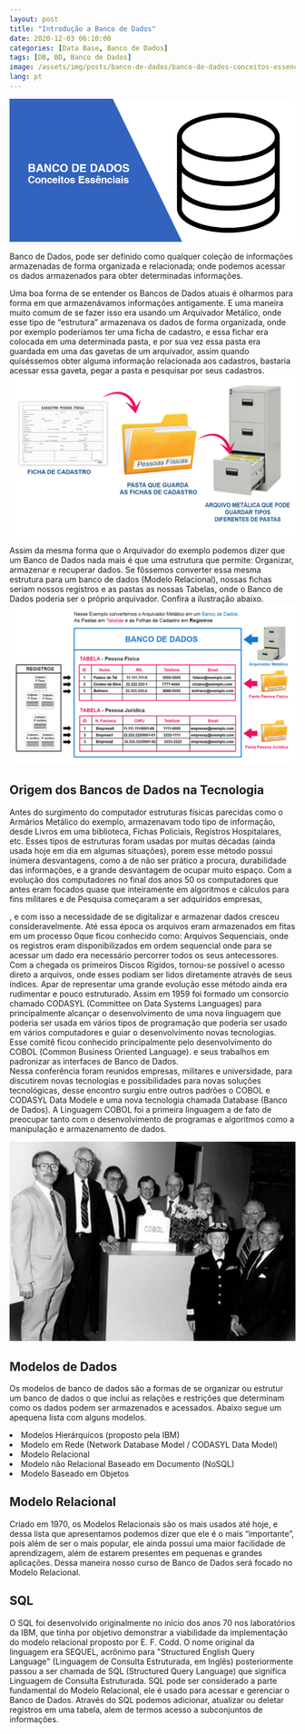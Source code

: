 ```yaml
---
layout: post
title: "Introdução a Banco de Dados"
date: 2020-12-03 06:10:00
categories: [Data Base, Banco de Dados]
tags: [DB, BD, Banco de Dados]
image: /assets/img/posts/banco-de-dados/banco-de-dados-conceitos-essenciais.jpg
lang: pt
---
```

<img class='img-cover-post' src='/assets/img/posts/banco-de-dados/banco-de-dados-conceitos-essenciais.jpg'/>


Banco de Dados, pode ser definido como qualquer coleção de informações armazenadas de forma organizada e relacionada; onde podemos acessar os dados armazenados para obter determinadas informações.
<!--more-->
Uma boa forma de se entender os Bancos de Dados atuais é olharmos para forma em que armazenávamos informações antigamente. E uma maneira muito comum de se fazer isso era usando um Arquivador Metálico, onde esse tipo de “estrutura” armazenava os dados de forma organizada, onde por exemplo poderíamos ter uma ficha de cadastro, e essa fichar era colocada em uma determinada pasta, e por sua vez essa pasta era guardada em uma das gavetas de um arquivador, assim quando quiséssemos obter alguma informação relacionada aos cadastros, bastaria acessar essa gaveta, pegar a pasta e pesquisar por seus cadastros.
![Exemplo de Arquivo](/assets/img/posts/banco-de-dados/bd-exemplo-01.png)

Assim da mesma forma que o Arquivador do exemplo podemos dizer que um Banco de Dados nada mais é que uma estrutura que permite: Organizar, armazenar e recuperar dados.
Se fôssemos converter essa mesma estrutura para um banco de dados (Modelo Relacional), nossas fichas seriam nossos registros e as pastas as nossas Tabelas, onde o Banco de Dados poderia ser o próprio arquivador.
Confira a ilustração abaixo.
![Exemplo de Banco de Dados](/assets/img/posts/banco-de-dados/bd-exemplo-02.png)

## Origem dos Bancos de Dados na Tecnologia

Antes do surgimento do computador estruturas físicas parecidas como o Armários Metálico do exemplo, armazenavam todo tipo de informação, desde Livros em uma biblioteca, Fichas Policiais, Registros Hospitalares, etc. 
Esses tipos de estruturas foram usadas por muitas décadas (ainda usada hoje em dia em algumas situações), porem esse método possui inúmera desvantagens, como a de não ser prático a procura, durabilidade das informações, e a grande desvantagem de ocupar muito espaço.
Com a evolução dos computadores no final dos anos 50 os computadores que antes eram focados quase que inteiramente em algoritmos e cálculos para fins militares e de Pesquisa começaram a ser adquiridos empresas,

, e com isso a necessidade de se digitalizar e armazenar dados cresceu consideravelmente.
Até essa época os arquivos eram armazenados em fitas em um processo 0que ficou conhecido como: Arquivos Sequenciais, onde os registros eram disponibilizados em ordem sequencial onde para se acessar um dado era necessário percorrer todos os seus antecessores.
Com a chegada os primeiros Discos Rígidos, tornou-se possível o acesso direto a arquivos, onde esses podiam ser lidos diretamente através de seus índices. Apar de representar uma grande evolução esse método ainda era rudimentar e pouco estruturado.
Assim em 1959 foi formado um consorcio chamado CODASYL (Committee on Data Systems Languages) para principalmente alcançar o desenvolvimento de uma nova linguagem que poderia ser usada em vários tipos de programação que poderia ser usado em vários computadores e guiar o desenvolvimento novas tecnologias.
Esse comitê ficou conhecido principalmente pelo desenvolvimento do COBOL (Common Business Oriented Language). e seus trabalhos em padronizar as interfaces de Banco de Dados.  
Nessa conferência foram reunidos empresas, militares e universidade, para discutirem novas tecnologias e possibilidades para novas soluções tecnológicas, desse encontro surgiu entre outros padrões o COBOL e CODASYL Data Modele e uma nova tecnologia chamada Database (Banco de Dados).
A Linguagem COBOL foi a primeira linguagem a de fato de preocupar tanto com o desenvolvimento de programas e algoritmos como a manipulação e armazenamento de dados.

![Exemplo de Arquivo](/assets/img/posts/banco-de-dados/img-codasyl.jpg)

## Modelos de Dados

Os modelos de banco de dados são a formas de se organizar ou estrutur um banco de dados o que inclui as relações e restrições que determinam como os dados podem ser armazenados e acessados. Abaixo segue um apequena lista com alguns modelos.

<li> Modelos Hierárquicos (proposto pela IBM)</li>
<li> Modelo em Rede (Network Database Model / CODASYL Data Model)</li>
<li> Modelo Relacional</li>
<li> Modelo não Relacional Baseado em Documento (NoSQL)</li>
<li> Modelo Baseado em Objetos</li>

## Modelo Relacional

Criado em 1970, os Modelos Relacionais são os mais usados até hoje, e dessa lista que apresentamos podemos dizer que ele é o mais “importante”, pois além de ser o mais popular, ele ainda possuí uma maior facilidade de aprendizagem, além de estarem presentes em pequenas e grandes aplicações.
Dessa maneira nosso curso de Banco de Dados será focado no Modelo Relacional.

## SQL

O SQL foi desenvolvido originalmente no início dos anos 70 nos laboratórios da IBM, que tinha por objetivo demonstrar a viabilidade da implementação do modelo relacional proposto por E. F. Codd. O nome original da linguagem era SEQUEL, acrônimo para "Structured English Query Language" (Linguagem de Consulta Estruturada, em Inglês) posteriormente passou a ser chamada de SQL (Structured Query Language) que significa Linguagem de Consulta Estruturada.
SQL pode ser considerado a parte fundamental do Modelo Relacional, ele é usado para acessar e gerenciar o Banco de Dados. Através do SQL podemos adicionar, atualizar ou deletar registros em uma tabela, alem de termos acesso a subconjuntos de informações.
